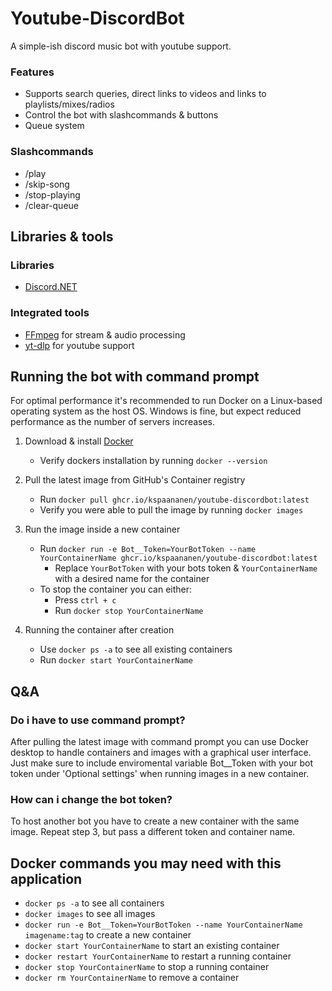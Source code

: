 # Youtube-DiscordBot
A simple-ish discord music bot with youtube support.

### Features
- Supports search queries, direct links to videos and links to playlists/mixes/radios
- Control the bot with slashcommands & buttons
- Queue system

### Slashcommands
- /play
- /skip-song
- /stop-playing
- /clear-queue

## Libraries & tools
### Libraries
- [Discord.NET](https://github.com/discord-net/Discord.Net)

### Integrated tools
- [FFmpeg](https://github.com/FFmpeg/FFmpeg) for stream & audio processing
- [yt-dlp](https://github.com/yt-dlp/yt-dlp) for youtube support

## Running the bot with command prompt
For optimal performance it's recommended to run Docker on a Linux-based operating system as the host OS. Windows is fine, but expect reduced performance as the number of servers increases.

1. Download & install [Docker](https://www.docker.com/)
   - Verify dockers installation by running `docker --version`

3. Pull the latest image from GitHub's Container registry
   - Run `docker pull ghcr.io/kspaananen/youtube-discordbot:latest`
   - Verify you were able to pull the image by running `docker images`

4. Run the image inside a new container
   - Run `docker run -e Bot__Token=YourBotToken --name YourContainerName ghcr.io/kspaananen/youtube-discordbot:latest`
     - Replace `YourBotToken` with your bots token & `YourContainerName` with a desired name for the container
   - To stop the container you can either:
     - Press `ctrl + c`
     - Run `docker stop YourContainerName`

5. Running the container after creation
   - Use `docker ps -a` to see all existing containers
   - Run `docker start YourContainerName`

## Q&A
### Do i have to use command prompt?
After pulling the latest image with command prompt you can use Docker desktop to handle containers and images with a graphical user interface. Just make sure to include enviromental variable Bot__Token with your bot token under 'Optional settings' when running images in a new container.

### How can i change the bot token?
To host another bot you have to create a new container with the same image. Repeat step 3, but pass a different token and container name.

## Docker commands you may need with this application
- `docker ps -a` to see all containers
- `docker images` to see all images
- `docker run -e Bot__Token=YourBotToken --name YourContainerName imagename:tag` to create a new container
- `docker start YourContainerName` to start an existing container
- `docker restart YourContainerName` to restart a running container
- `docker stop YourContainerName` to stop a running container
- `docker rm YourContainerName` to remove a container